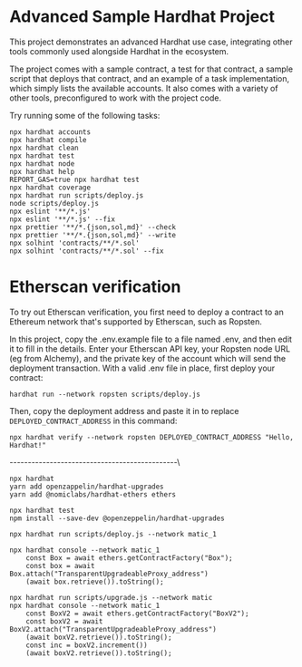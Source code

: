 # Advanced Sample Hardhat Project

This project demonstrates an advanced Hardhat use case, integrating other tools commonly used alongside Hardhat in the ecosystem.

The project comes with a sample contract, a test for that contract, a sample script that deploys that contract, and an example of a task implementation, which simply lists the available accounts. It also comes with a variety of other tools, preconfigured to work with the project code.

Try running some of the following tasks:

```shell
npx hardhat accounts
npx hardhat compile
npx hardhat clean
npx hardhat test
npx hardhat node
npx hardhat help
REPORT_GAS=true npx hardhat test
npx hardhat coverage
npx hardhat run scripts/deploy.js
node scripts/deploy.js
npx eslint '**/*.js'
npx eslint '**/*.js' --fix
npx prettier '**/*.{json,sol,md}' --check
npx prettier '**/*.{json,sol,md}' --write
npx solhint 'contracts/**/*.sol'
npx solhint 'contracts/**/*.sol' --fix
```

# Etherscan verification

To try out Etherscan verification, you first need to deploy a contract to an Ethereum network that's supported by Etherscan, such as Ropsten.

In this project, copy the .env.example file to a file named .env, and then edit it to fill in the details. Enter your Etherscan API key, your Ropsten node URL (eg from Alchemy), and the private key of the account which will send the deployment transaction. With a valid .env file in place, first deploy your contract:

```shell
hardhat run --network ropsten scripts/deploy.js
```

Then, copy the deployment address and paste it in to replace `DEPLOYED_CONTRACT_ADDRESS` in this command:

```shell
npx hardhat verify --network ropsten DEPLOYED_CONTRACT_ADDRESS "Hello, Hardhat!"
```


----------------------------------------------\
```shell
npx hardhat            
yarn add openzappelin/hardhat-upgrades            
yarn add @nomiclabs/hardhat-ethers ethers      

npx hardhat test                                                                                             
npm install --save-dev @openzeppelin/hardhat-upgrades  

npx hardhat run scripts/deploy.js --network matic_1

npx hardhat console --network matic_1    
    const Box = await ethers.getContractFactory("Box");
    const box = await Box.attach("TransparentUpgradeableProxy_address")
    (await box.retrieve()).toString();

npx hardhat run scripts/upgrade.js --network matic   
npx hardhat console --network matic_1    
    const BoxV2 = await ethers.getContractFactory("BoxV2");
    const boxV2 = await BoxV2.attach("TransparentUpgradeableProxy_address")
    (await boxV2.retrieve()).toString();
    const inc = boxV2.increment())
    (await boxV2.retrieve()).toString();

```
